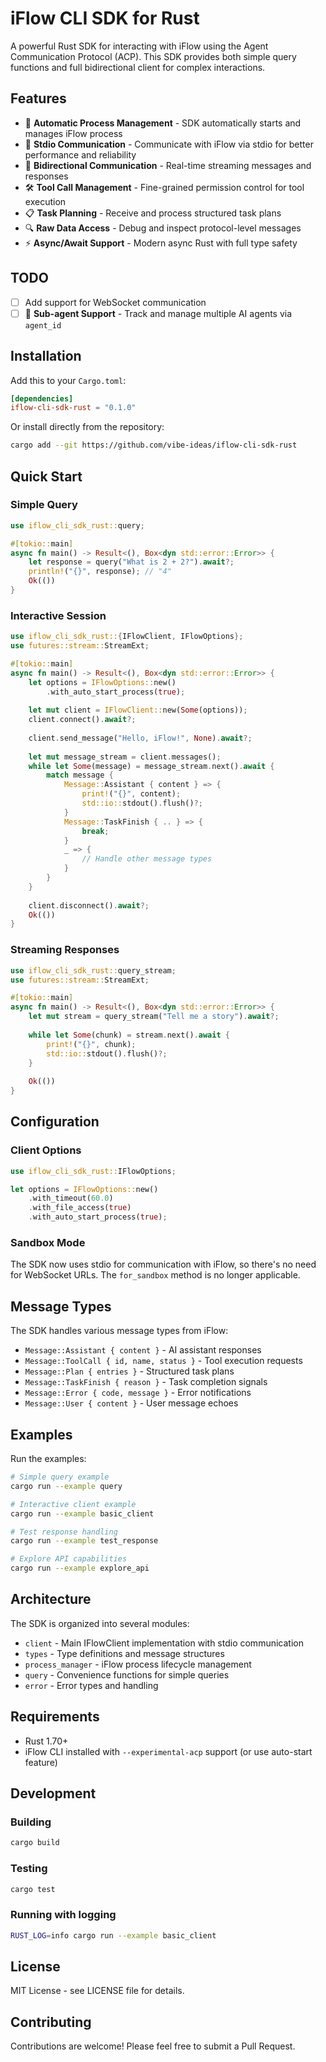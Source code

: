 # iFlow CLI SDK for Rust

A powerful Rust SDK for interacting with iFlow using the Agent Communication Protocol (ACP). This SDK provides both simple query functions and full bidirectional client for complex interactions.

## Features

- 🚀 **Automatic Process Management** - SDK automatically starts and manages iFlow process
- 🔌 **Stdio Communication** - Communicate with iFlow via stdio for better performance and reliability
- 🔄 **Bidirectional Communication** - Real-time streaming messages and responses
- 🛠️ **Tool Call Management** - Fine-grained permission control for tool execution
- 📋 **Task Planning** - Receive and process structured task plans
- 🔍 **Raw Data Access** - Debug and inspect protocol-level messages
- ⚡ **Async/Await Support** - Modern async Rust with full type safety

## TODO

- [ ] Add support for WebSocket communication
- [ ] 🤖 **Sub-agent Support** - Track and manage multiple AI agents via `agent_id`

## Installation

Add this to your `Cargo.toml`:

```toml
[dependencies]
iflow-cli-sdk-rust = "0.1.0"
```

Or install directly from the repository:

```bash
cargo add --git https://github.com/vibe-ideas/iflow-cli-sdk-rust
```

## Quick Start

### Simple Query

```rust
use iflow_cli_sdk_rust::query;

#[tokio::main]
async fn main() -> Result<(), Box<dyn std::error::Error>> {
    let response = query("What is 2 + 2?").await?;
    println!("{}", response); // "4"
    Ok(())
}
```

### Interactive Session

```rust
use iflow_cli_sdk_rust::{IFlowClient, IFlowOptions};
use futures::stream::StreamExt;

#[tokio::main]
async fn main() -> Result<(), Box<dyn std::error::Error>> {
    let options = IFlowOptions::new()
        .with_auto_start_process(true);
    
    let mut client = IFlowClient::new(Some(options));
    client.connect().await?;
    
    client.send_message("Hello, iFlow!", None).await?;
    
    let mut message_stream = client.messages();
    while let Some(message) = message_stream.next().await {
        match message {
            Message::Assistant { content } => {
                print!("{}", content);
                std::io::stdout().flush()?;
            }
            Message::TaskFinish { .. } => {
                break;
            }
            _ => {
                // Handle other message types
            }
        }
    }
    
    client.disconnect().await?;
    Ok(())
}
```

### Streaming Responses

```rust
use iflow_cli_sdk_rust::query_stream;
use futures::stream::StreamExt;

#[tokio::main]
async fn main() -> Result<(), Box<dyn std::error::Error>> {
    let mut stream = query_stream("Tell me a story").await?;
    
    while let Some(chunk) = stream.next().await {
        print!("{}", chunk);
        std::io::stdout().flush()?;
    }
    
    Ok(())
}
```

## Configuration

### Client Options

```rust
use iflow_cli_sdk_rust::IFlowOptions;

let options = IFlowOptions::new()
    .with_timeout(60.0)
    .with_file_access(true)
    .with_auto_start_process(true);
```

### Sandbox Mode

The SDK now uses stdio for communication with iFlow, so there's no need for WebSocket URLs. The `for_sandbox` method is no longer applicable.

## Message Types

The SDK handles various message types from iFlow:

- `Message::Assistant { content }` - AI assistant responses
- `Message::ToolCall { id, name, status }` - Tool execution requests
- `Message::Plan { entries }` - Structured task plans
- `Message::TaskFinish { reason }` - Task completion signals
- `Message::Error { code, message }` - Error notifications
- `Message::User { content }` - User message echoes

## Examples

Run the examples:

```bash
# Simple query example
cargo run --example query

# Interactive client example
cargo run --example basic_client

# Test response handling
cargo run --example test_response

# Explore API capabilities
cargo run --example explore_api
```

## Architecture

The SDK is organized into several modules:

- `client` - Main IFlowClient implementation with stdio communication
- `types` - Type definitions and message structures
- `process_manager` - iFlow process lifecycle management
- `query` - Convenience functions for simple queries
- `error` - Error types and handling

## Requirements

- Rust 1.70+
- iFlow CLI installed with `--experimental-acp` support (or use auto-start feature)

## Development

### Building

```bash
cargo build
```

### Testing

```bash
cargo test
```

### Running with logging

```bash
RUST_LOG=info cargo run --example basic_client
```

## License

MIT License - see LICENSE file for details.

## Contributing

Contributions are welcome! Please feel free to submit a Pull Request.